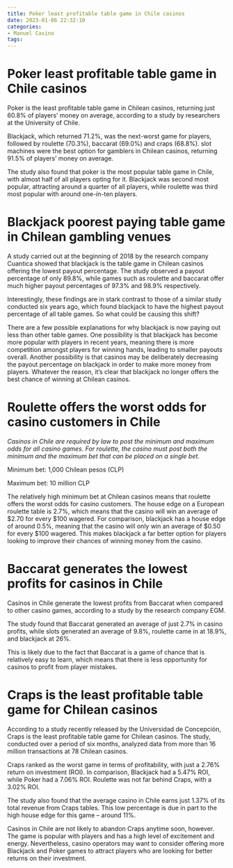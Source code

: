 ```yaml
---
title: Poker least profitable table game in Chile casinos
date: 2023-01-06 22:32:10
categories:
- Manuel Casino
tags:
---
```



#  Poker least profitable table game in Chile casinos

Poker is the least profitable table game in Chilean casinos, returning just 60.8% of players’ money on average, according to a study by researchers at the University of Chile.

Blackjack, which returned 71.2%, was the next-worst game for players, followed by roulette (70.3%), baccarat (69.0%) and craps (68.8%). slot machines were the best option for gamblers in Chilean casinos, returning 91.5% of players’ money on average.

The study also found that poker is the most popular table game in Chile, with almost half of all players opting for it. Blackjack was second most popular, attracting around a quarter of all players, while roulette was third most popular with around one-in-ten players.

#  Blackjack poorest paying table game in Chilean gambling venues

A study carried out at the beginning of 2018 by the research company Cuantica showed that blackjack is the table game in Chilean casinos offering the lowest payout percentage. The study observed a payout percentage of only 89.8%, while games such as roulette and baccarat offer much higher payout percentages of 97.3% and 98.9% respectively.

Interestingly, these findings are in stark contrast to those of a similar study conducted six years ago, which found blackjack to have the highest payout percentage of all table games. So what could be causing this shift?

There are a few possible explanations for why blackjack is now paying out less than other table games. One possibility is that blackjack has become more popular with players in recent years, meaning there is more competition amongst players for winning hands, leading to smaller payouts overall. Another possibility is that casinos may be deliberately decreasing the payout percentage on blackjack in order to make more money from players. Whatever the reason, it’s clear that blackjack no longer offers the best chance of winning at Chilean casinos.

#  Roulette offers the worst odds for casino customers in Chile

_Casinos in Chile are required by law to post the minimum and maximum odds for all casino games. For roulette, the casino must post both the minimum and the maximum bet that can be placed on a single bet._

Minimum bet: 1,000 Chilean pesos (CLP)

Maximum bet: 10 million CLP

The relatively high minimum bet at Chilean casinos means that roulette offers the worst odds for casino customers. The house edge on a European roulette table is 2.7%, which means that the casino will win an average of $2.70 for every $100 wagered. For comparison, blackjack has a house edge of around 0.5%, meaning that the casino will only win an average of $0.50 for every $100 wagered. This makes blackjack a far better option for players looking to improve their chances of winning money from the casino.

#  Baccarat generates the lowest profits for casinos in Chile

Casinos in Chile generate the lowest profits from Baccarat when compared to other casino games, according to a study by the research company EGM.

The study found that Baccarat generated an average of just 2.7% in casino profits, while slots generated an average of 9.8%, roulette came in at 18.9%, and blackjack at 26%.

This is likely due to the fact that Baccarat is a game of chance that is relatively easy to learn, which means that there is less opportunity for casinos to profit from player mistakes.

#  Craps is the least profitable table game for Chilean casinos

According to a study recently released by the Universidad de Concepción, Craps is the least profitable table game for Chilean casinos. The study, conducted over a period of six months, analyzed data from more than 16 million transactions at 78 Chilean casinos.

Craps ranked as the worst game in terms of profitability, with just a 2.76% return on investment (ROI). In comparison, Blackjack had a 5.47% ROI, while Poker had a 7.06% ROI. Roulette was not far behind Craps, with a 3.02% ROI.

The study also found that the average casino in Chile earns just 1.37% of its total revenue from Craps tables. This low percentage is due in part to the high house edge for this game – around 11%.

Casinos in Chile are not likely to abandon Craps anytime soon, however. The game is popular with players and has a high level of excitement and energy. Nevertheless, casino operators may want to consider offering more Blackjack and Poker games to attract players who are looking for better returns on their investment.